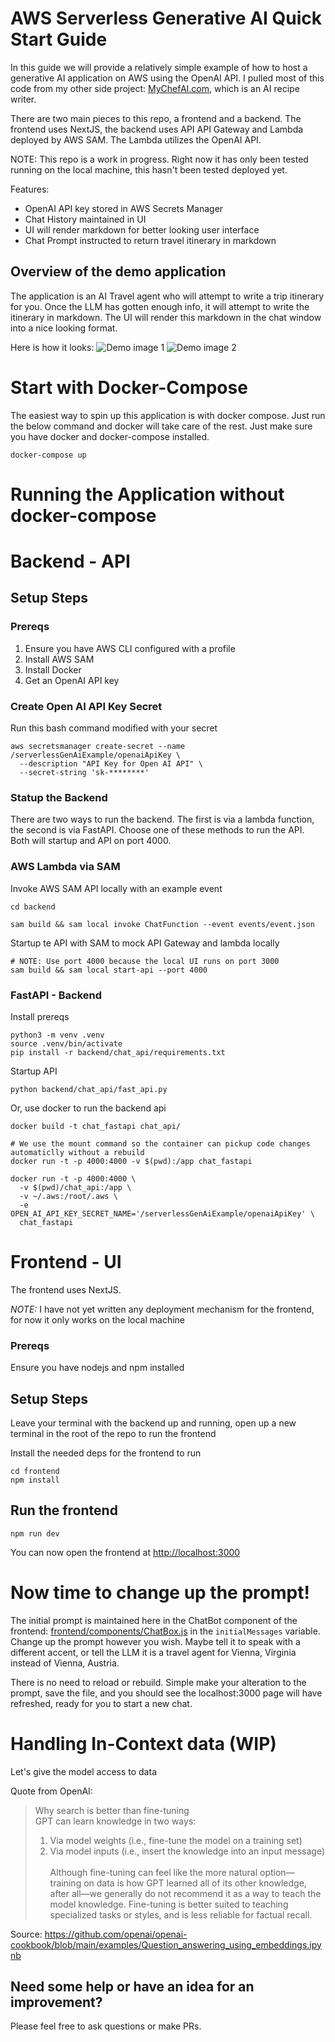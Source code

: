 # AWS Serverless Generative AI Quick Start Guide
In this guide we will provide a relatively simple example of how to host a generative AI application on AWS using the OpenAI API. I pulled most of this code from my other side project: [MyChefAI.com](MyChefAI.com), which is an AI recipe writer. 

There are two main pieces to this repo, a frontend and a backend. The frontend uses NextJS, the backend uses API API Gateway and Lambda deployed by AWS SAM. The Lambda utilizes the OpenAI API. 

NOTE: This repo is a work in progress. Right now it has only been tested running on the local machine, this hasn't been tested deployed yet. 

Features:
* OpenAI API key stored in AWS Secrets Manager
* Chat History maintained in UI
* UI will render markdown for better looking user interface
* Chat Prompt instructed to return travel itinerary in markdown

## Overview of the demo application
The application is an AI Travel agent who will attempt to write a trip itinerary for you. Once the LLM has gotten enough info, it will attempt to write the itinerary in markdown. The UI will render this markdown in the chat window into a nice looking format.

Here is how it looks:
![Demo image 1](docs/demo-image-1.png)
![Demo image 2](docs/demo-image-2.png)


# Start with Docker-Compose
The easiest way to spin up this application is with docker compose. Just run the below command and docker will take care of the rest. Just make sure you have docker and docker-compose installed.

```
docker-compose up
```

# Running the Application without docker-compose

# Backend - API
## Setup Steps

### Prereqs
1. Ensure you have AWS CLI configured with a profile
2. Install AWS SAM
3. Install Docker
4. Get an OpenAI API key

### Create Open AI API Key Secret
Run this bash command modified with your secret
```
aws secretsmanager create-secret --name /serverlessGenAiExample/openaiApiKey \
  --description "API Key for Open AI API" \
  --secret-string 'sk-********' 
```


### Statup the Backend
There are two ways to run the backend. The first is via a lambda function, the second is via FastAPI. Choose one of these methods to run the API. Both will startup and API on port 4000.


### AWS Lambda via SAM 
Invoke AWS SAM API locally with an example event

```
cd backend

sam build && sam local invoke ChatFunction --event events/event.json
```

Startup te API with SAM to mock API Gateway and lambda locally

```
# NOTE: Use port 4000 because the local UI runs on port 3000
sam build && sam local start-api --port 4000
```

### FastAPI - Backend

Install prereqs

```
python3 -m venv .venv
source .venv/bin/activate
pip install -r backend/chat_api/requirements.txt
```

Startup API

```
python backend/chat_api/fast_api.py 
```

Or, use docker to run the backend api
```
docker build -t chat_fastapi chat_api/

# We use the mount command so the container can pickup code changes automaticlly without a rebuild
docker run -t -p 4000:4000 -v $(pwd):/app chat_fastapi

docker run -t -p 4000:4000 \
  -v $(pwd)/chat_api:/app \
  -v ~/.aws:/root/.aws \
  -e OPEN_AI_API_KEY_SECRET_NAME='/serverlessGenAiExample/openaiApiKey' \
  chat_fastapi

```
# Frontend - UI
The frontend uses NextJS. 

*NOTE:* I have not yet written any deployment mechanism for the frontend, for now it only works on the local machine

### Prereqs
Ensure you have nodejs and npm installed

## Setup Steps
Leave your terminal with the backend up and running, open up a new terminal in the root of the repo to run the frontend

Install the needed deps for the frontend to run
```
cd frontend
npm install
```

## Run the frontend
```
npm run dev
```

You can now open the frontend at <http://localhost:3000>

# Now time to change up the prompt!

The initial prompt is maintained here in the ChatBot component of the frontend: [frontend/components/ChatBox.js](frontend/components/ChatBox.js) in the `initialMessages` variable. Change up the prompt however you wish. Maybe tell it to speak with a different accent, or tell the LLM it is a travel agent for Vienna, Virginia instead of Vienna, Austria.

There is no need to reload or rebuild. Simple make your alteration to the prompt, save the file, and you should see the localhost:3000 page will have refreshed, ready for you to start a new chat.

# Handling In-Context data (WIP)
Let's give the model access to data

Quote from OpenAI:

> Why search is better than fine-tuning  
GPT can learn knowledge in two ways:  
> 1) Via model weights (i.e., fine-tune the model on a training set)  
> 2) Via model inputs (i.e., insert the knowledge into an input message) <br><br>
Although fine-tuning can feel like the more natural option—training on data is how GPT learned all of its other knowledge, after all—we generally do not recommend it as a way to teach the model knowledge. Fine-tuning is better suited to teaching specialized tasks or styles, and is less reliable for factual recall.  

Source: https://github.com/openai/openai-cookbook/blob/main/examples/Question_answering_using_embeddings.ipynb


## Need some help or have an idea for an improvement?
Please feel free to ask questions or make PRs.

